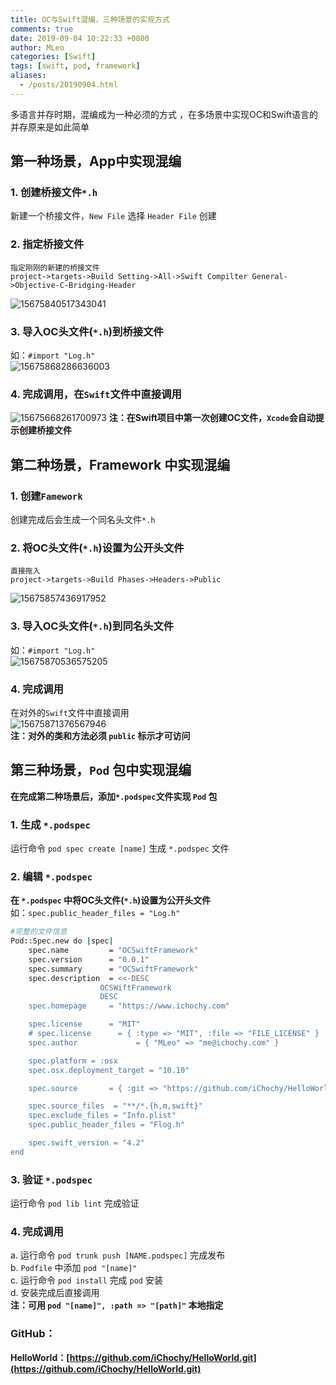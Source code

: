 ```yaml
---
title: OC与Swift混编，三种场景的实现方式
comments: true
date: 2019-09-04 10:22:33 +0800
author: MLeo
categories: [Swift] 
tags: [swift, pod, framework]
aliases:
  - /posts/20190904.html
---
```


多语言并存时期，混编成为一种必须的方式 ，在多场景中实现OC和Swift语言的并存原来是如此简单

## 第一种场景，App中实现混编  

### 1. 创建桥接文件`*.h`  
新建一个桥接文件，`New File` 选择 `Header File` 创建

### 2. 指定桥接文件  
```
指定刚刚的新建的桥接文件  
project->targets->Build Setting->All->Swift Compilter General->Objective-C-Bridging-Header
```
![15675840517343041](https://images.ichochy.com/15675840517343041.png)

### 3. 导入OC头文件(`*.h`)到桥接文件  
如：`#import "Log.h"`  
![15675868286636003](https://images.ichochy.com/15675868286636003.png)  

### 4. 完成调用，在`Swift`文件中直接调用 

![15675668261700973](https://images.ichochy.com/15675668261700973.png)
**注：在Swift项目中第一次创建OC文件，`Xcode`会自动提示创建桥接文件**  

## 第二种场景，Framework 中实现混编  
### 1. 创建`Famework`  
创建完成后会生成一个同名头文件`*.h`
### 2. 将OC头文件(`*.h`)设置为公开头文件  
```
直接拖入
project->targets->Build Phases->Headers->Public
```  
![15675857436917952](https://images.ichochy.com/15675857436917952.png)
### 3. 导入OC头文件(`*.h`)到同名头文件  
如：`#import "Log.h"`  
![15675870536575205](https://images.ichochy.com/15675870536575205.png)  
### 4. 完成调用  
在对外的`Swift`文件中直接调用  
![15675871376567946](https://images.ichochy.com/15675871376567946.png)  
**注：对外的类和方法必须 `public` 标示才可访问**

## 第三种场景，`Pod` 包中实现混编  
**在完成第二种场景后，添加`*.podspec`文件实现 `Pod` 包**  
### 1. 生成 `*.podspec`   
运行命令 `pod spec create [name]` 生成 `*.podspec` 文件
### 2. 编辑 `*.podspec`  
**在 `*.podspec` 中将OC头文件(`*.h`)设置为公开头文件**  
如：`spec.public_header_files = "Log.h"`

```bash
#完整的文件信息
Pod::Spec.new do |spec|
    spec.name         = "OCSwiftFramework"
    spec.version      = "0.0.1"
    spec.summary      = "OCSwiftFramework"
    spec.description  = <<-DESC
                    OCSWiftFramework
                    DESC
    spec.homepage     = "https://www.ichochy.com"

    spec.license      = "MIT"
    # spec.license      = { :type => "MIT", :file => "FILE_LICENSE" }
    spec.author             = { "MLeo" => "me@ichochy.com" }

    spec.platform = :osx
    spec.osx.deployment_target = "10.10"

    spec.source       = { :git => "https://github.com/iChochy/HelloWorld.git", :tag => "#{spec.version}" }

    spec.source_files  = "**/*.{h,m,swift}"
    spec.exclude_files = "Info.plist"
    spec.public_header_files = "Flog.h"

    spec.swift_version = "4.2"
end
```

### 3. 验证  `*.podspec`  
运行命令 `pod lib lint` 完成验证  

### 4. 完成调用  
a. 运行命令 `pod trunk push [NAME.podspec]` 完成发布  
b. `Podfile` 中添加 `pod "[name]"`  
c. 运行命令 `pod install` 完成 `pod` 安装  
d. 安装完成后直接调用  
**注：可用 `pod "[name]", :path => "[path]"` 本地指定**

### GitHub：  
**HelloWorld：[https://github.com/iChochy/HelloWorld.git](https://github.com/iChochy/HelloWorld.git)**